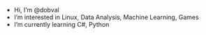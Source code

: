 - Hi, I’m @dobval
- I’m interested in Linux, Data Analysis, Machine Learning, Games
- I’m currently learning C#, Python

<!---
dendybendy/dendybendy is a ✨ special ✨ repository because its `README.md` (this file) appears on your GitHub profile.
You can click the Preview link to take a look at your changes.
--->
